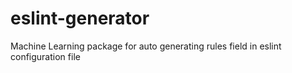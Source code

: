 # eslint-generator
Machine Learning package for auto generating rules field in eslint configuration file
